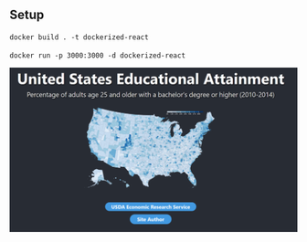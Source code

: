 ## Setup
```
docker build . -t dockerized-react

docker run -p 3000:3000 -d dockerized-react
```

![](./front-page.PNG)
